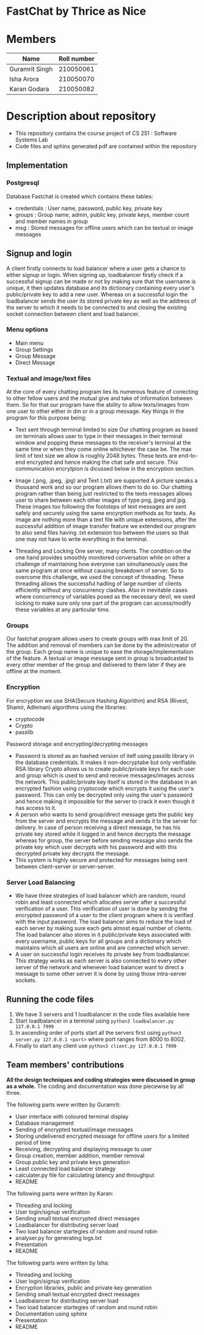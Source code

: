 # FastChat by Thrice as Nice

# Members
| Name | Roll number |
| ----------- | ----------- |
| Guramrit Singh | 210050061 |
| Isha Arora | 210050070 |
| Karan Godara | 210050082 |

# Description about repository
- This repository contains the course project of CS 251 : Software Systems Lab 
- Code files and sphinx generated pdf are contained within the repository

## Implementation

### Postgresql
Database Fastchat is created which contains these tables: 
- credentials : User name, password, public key, private key
- groups : Group name, admin, public key, private keys, member count and member names in group
- msg : Stored messages for offline users which can be textual or image messages

## Signup and login
  A client firstly connects to load balancer where a user gets a chance to either signup or login. When signing up, loadbalancer firstly check if a successful signup can be made or not by making sure that the username is unique, it then updates database and its dictionary containing every user's public/private key to add a new user. 
  Whereas on a successful login the loadbalancer sends the user its stored private key as well as the address of the server to which it needs to be connected to and closing the existing socket connection between client and load balancer.
  
### Menu options
- Main menu
- Group Settings
- Group Message
- Direct Message

### Textual and image/text files
At the core of every chatting program lies its numerous feature of conecting to other fellow users and the mutual give and take of information between them. So for that our program have the ability to allow texts/images from one user to other either in dm or in a group message. Key things in the program for this purpose being:
- Text sent through terminal limited to size
  Our chatting program as based on terminals allows user to type in their messages in their terminal window and popping these messages to the receiver's terminal at the same time or when they come online whichever the case be. The max limit of text size we allow is roughly 2048 bytes. These texts are end-to-end encrypted and hence making the chat safe and secure. This communication encrytpion is dicussed below in the encryption section.
 
- Image (.png, .jpeg, .jpg) and Text (.txt) are supported
  A picture speaks a thousand work and so our program allows them to do so. Our chatting program rather than being just restricted to the texts messages allows user to share between each other images of type png, jpeg and jpg. These images too following the footsteps of text messages are sent safely and securely using the same encyrption methods as for texts.
  As image are nothing more than a text file with unique extensions, after the successful addition of image transfer feature we extended our program to also send files having .txt extension too between the users so that one may not have to write everything in the terminal.
  
- Threading and Locking
  One server, many clents. The condition on the one hand provides smoothly monitored conversation while on other a challenge of maintaining how everyone can simultaneously uses the same program at once without causing breakdown of server.
  So to overcome this challenge, we used the concept of threading. These threading allows the successful hadling of large number of clients efficiently without any concurrency clashes. 
  Also in inevitable cases where concurrency of variables posed as the necessary devil, we used locking to make sure only one part of the program can access/modify these variables at any particular time.

### Groups
Our fastchat program allows users to create groups with max limit of 20. The addition and removal of members can be done by the admin/creator of the group. Each group name is unique to ease the storage/implementation of the feature.
A textual or image message sent in group is broadcasted to every other member of the group and delivered to them later if they are offline at the moment.

### Encryption
For encryption we use SHA(Secure Hashing Algorithm) and RSA (Rivest, Shamir, Adleman) algorithms using the libraries:
- cryptocode
- Crypto
- passlib

Password storage and encrypting/decrypting messages
- Password is stored as an hashed version of itelf using passlib library in the database credentials. It makes it non-decryptabe but only verifiable. RSA library Crypto allows us to create public/private keys for each user and group which is used to send and receive messages/images across the network. This public/private key itself is stored in the database in an encrypted fashion using cryptocode which encrypts it using the user's password. This can only be decrypted only using the user's password and hence making it impossible for the server to crack it even though it has access to it.
- A person who wants to send group/direct message gets the public key from the server and encrypts the message and sends it to the server for delivery. In case of person receiving a direct message, he has his private key stored while it logged in and hence decrypts the message whereas for group, the server before sending message also sends the private key which user decrypts with his password and with this decrypted private key decrypts the message.
- This system is highly secure and protected for messages being sent between client-server or server-server.  


### Server Load Balancing
- We have three strategies of load balancer which are random, round robin and least connected which allocates server after a successful verification of a user. This verification of user is done by sendng the encrypted password of a user to the client program where it is verified with the input password. 
The load balancer aims to reduce the load of each server by making sure each gets almost equal number of clients. The load balancer also stores in it public/private keys associated with every username, public keys for all groups and a dictionary which maintains which all users are online and are connected which server.
- A user on successful login receives its private key from loadbalancer.
This strategy works as each server is also connected to every other server of the network and whenever load balancer want to direct a message to some other server it is done by using those intra-server sockets.

## Running the code files
1. We have 3 servers and 1 loadbalancer in the code files available here
2. Start loadbalancer in a terminal using `python3 loadbalancer.py 127.0.0.1 7999`
3. In ascending order of ports start all the servers first using `python3 server.py 127.0.0.1 <port>` where port ranges from 8000 to 8002.
4. Finally to start any client use `python3 client.py 127.0.0.1 7999`

## Team members' contributions
**All the design techniques and coding strategies were discussed in group as a whole.**
The coding and documentation was done piecewise by all three.

The following parts were written by Guramrit:
- User interface with coloured terminal display
- Database management
- Sending of encrypted textual/image messages
- Storing undelivered encrypted message for offline users for a limited period of time
- Receiving, decrypting and displaying message to user
- Group creation, member addition, member removal
- Group public key and private keys generation
- Least connected load balancer strategy
- calculater.py file for calculating latency and throughput
- README

The following parts were written by Karan:
- Threading and locking
- User login/signup verification
- Sending small textual encrypted direct messages
- Loadbalancer for distributing server load
- Two load balancer startegies of random and round robin
- analyser.py for generating logs.txt
- Presentation
- README

The following parts were written by Isha:
- Threading and locking
- User login/signup verification
- Encryption libraries, public and private key generation
- Sending small textual encrypted direct messages
- Loadbalancer for distributing server load
- Two load balancer startegies of random and round robin
- Documentation using sphinx
- Presentation
- README
